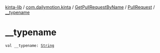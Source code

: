 [kinta-lib](../../../index.md) / [com.dailymotion.kinta](../../index.md) / [GetPullRequestByName](../index.md) / [PullRequest](index.md) / [__typename](./__typename.md)

# __typename

`val __typename: `[`String`](https://kotlinlang.org/api/latest/jvm/stdlib/kotlin/-string/index.html)